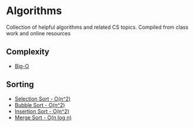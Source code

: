 # Algorithms
Collection of helpful algorithms and related CS topics.
Compiled from class work and online resources

## Complexity
  - [Big-O](./big_o/big_o.md)

## Sorting
  - [Selection Sort - O(n^2)](./sorting/sorting.md#selection-sort)
  - [Bubble Sort - O(n^2)](./sorting/sorting.md#bubble-sort)
  - [Insertion Sort - O(n^2)](./sorting/sorting.md#insertion-sort)
  - [Merge Sort - O(n log n)](./sorting/sorting.md#merge-sort)
